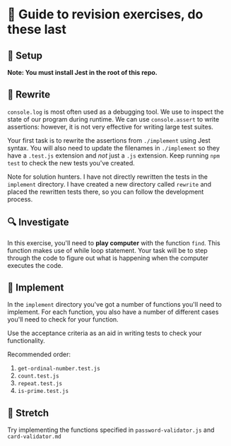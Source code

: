 # 🧭 Guide to revision exercises, do these last

## 🧰 Setup

**Note: You must install Jest in the root of this repo.**

## 🔧 Rewrite

`console.log` is most often used as a debugging tool. We use to inspect the state of our program during runtime.
We can use `console.assert` to write assertions: however, it is not very effective for writing large test suites.

Your first task is to rewrite the assertions from `./implement` using Jest syntax.
You will also need to update the filenames in `./implement` so they have a `.test.js` extension and _not_ just a `.js` extension.
Keep running `npm test` to check the new tests you've created.

Note for solution hunters. I have not directly rewritten the tests in the `implement` directory. I have created a new directory called `rewrite` and placed the rewritten tests there, so you can follow the development process.

## 🔍 Investigate

In this exercise, you'll need to **play computer** with the function `find`. This function makes use of while loop statement. Your task will be to step through the code to figure out what is happening when the computer executes the code.

## 🔧 Implement

In the `implement` directory you've got a number of functions you'll need to implement.
For each function, you also have a number of different cases you'll need to check for your function.

Use the acceptance criteria as an aid in writing tests to check your functionality.

Recommended order:

1. `get-ordinal-number.test.js`
1. `count.test.js`
1. `repeat.test.js`
1. `is-prime.test.js`

## 💪 Stretch

Try implementing the functions specified in `password-validator.js` and `card-validator.md`
